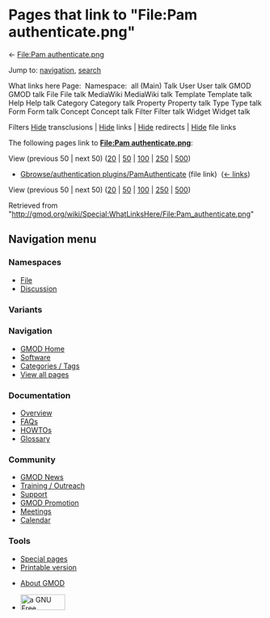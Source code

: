 <div id="mw-page-base" class="noprint">

</div>

<div id="mw-head-base" class="noprint">

</div>

<div id="content" class="mw-body" role="main">

<span id="top"></span>

<div id="mw-js-message" style="display:none;">

</div>



# <span dir="auto">Pages that link to "File:Pam authenticate.png"</span>

<div id="bodyContent">

<div id="contentSub">

← [File:Pam
authenticate.png](/wiki/File:Pam_authenticate.png "File:Pam authenticate.png")

</div>

<div id="jump-to-nav" class="mw-jump">

Jump to: [navigation](#mw-navigation), [search](#p-search)

</div>

<div id="mw-content-text">

What links here Page:  Namespace:  all (Main) Talk User User talk GMOD
GMOD talk File File talk MediaWiki MediaWiki talk Template Template talk
Help Help talk Category Category talk Property Property talk Type Type
talk Form Form talk Concept Concept talk Filter Filter talk Widget
Widget talk

Filters
[Hide](/mediawiki/index.php?title=Special:WhatLinksHere/File:Pam_authenticate.png&hidetrans=1 "Special:WhatLinksHere/File:Pam authenticate.png")
transclusions \|
[Hide](/mediawiki/index.php?title=Special:WhatLinksHere/File:Pam_authenticate.png&hidelinks=1 "Special:WhatLinksHere/File:Pam authenticate.png")
links \|
[Hide](/mediawiki/index.php?title=Special:WhatLinksHere/File:Pam_authenticate.png&hideredirs=1 "Special:WhatLinksHere/File:Pam authenticate.png")
redirects \|
[Hide](/mediawiki/index.php?title=Special:WhatLinksHere/File:Pam_authenticate.png&hideimages=1 "Special:WhatLinksHere/File:Pam authenticate.png")
file links

The following pages link to **[File:Pam
authenticate.png](/wiki/File:Pam_authenticate.png "File:Pam authenticate.png")**:

View (previous 50 \| next 50)
([20](/mediawiki/index.php?title=Special:WhatLinksHere/File:Pam_authenticate.png&limit=20 "Special:WhatLinksHere/File:Pam authenticate.png")
\|
[50](/mediawiki/index.php?title=Special:WhatLinksHere/File:Pam_authenticate.png&limit=50 "Special:WhatLinksHere/File:Pam authenticate.png")
\|
[100](/mediawiki/index.php?title=Special:WhatLinksHere/File:Pam_authenticate.png&limit=100 "Special:WhatLinksHere/File:Pam authenticate.png")
\|
[250](/mediawiki/index.php?title=Special:WhatLinksHere/File:Pam_authenticate.png&limit=250 "Special:WhatLinksHere/File:Pam authenticate.png")
\|
[500](/mediawiki/index.php?title=Special:WhatLinksHere/File:Pam_authenticate.png&limit=500 "Special:WhatLinksHere/File:Pam authenticate.png"))

- [Gbrowse/authentication
  plugins/PamAuthenticate](/wiki/Gbrowse/authentication_plugins/PamAuthenticate "Gbrowse/authentication plugins/PamAuthenticate")
  (file link) ‎ <span class="mw-whatlinkshere-tools">([←
  links](/mediawiki/index.php?title=Special:WhatLinksHere&target=Gbrowse%2Fauthentication+plugins%2FPamAuthenticate "Special:WhatLinksHere"))</span>

View (previous 50 \| next 50)
([20](/mediawiki/index.php?title=Special:WhatLinksHere/File:Pam_authenticate.png&limit=20 "Special:WhatLinksHere/File:Pam authenticate.png")
\|
[50](/mediawiki/index.php?title=Special:WhatLinksHere/File:Pam_authenticate.png&limit=50 "Special:WhatLinksHere/File:Pam authenticate.png")
\|
[100](/mediawiki/index.php?title=Special:WhatLinksHere/File:Pam_authenticate.png&limit=100 "Special:WhatLinksHere/File:Pam authenticate.png")
\|
[250](/mediawiki/index.php?title=Special:WhatLinksHere/File:Pam_authenticate.png&limit=250 "Special:WhatLinksHere/File:Pam authenticate.png")
\|
[500](/mediawiki/index.php?title=Special:WhatLinksHere/File:Pam_authenticate.png&limit=500 "Special:WhatLinksHere/File:Pam authenticate.png"))

</div>

<div class="printfooter">

Retrieved from
"<http://gmod.org/wiki/Special:WhatLinksHere/File:Pam_authenticate.png>"

</div>

<div id="catlinks" class="catlinks catlinks-allhidden">

</div>

<div class="visualClear">

</div>

</div>

</div>

<div id="mw-navigation">

## Navigation menu

<div id="mw-head">



<div id="left-navigation">

<div id="p-namespaces" class="vectorTabs" role="navigation"
aria-labelledby="p-namespaces-label">

### Namespaces

- <span id="ca-nstab-image"><a href="/wiki/File:Pam_authenticate.png" accesskey="c"
  title="View the file page [c]">File</a></span>
- <span id="ca-talk"><a
  href="/mediawiki/index.php?title=File_talk:Pam_authenticate.png&amp;action=edit&amp;redlink=1"
  accesskey="t"
  title="Discussion about the content page [t]">Discussion</a></span>

</div>

<div id="p-variants" class="vectorMenu emptyPortlet" role="navigation"
aria-labelledby="p-variants-label">

### 

### Variants[](#)

<div class="menu">

</div>

</div>

</div>

<div id="right-navigation">





</div>



</div>

</div>

</div>

<div id="mw-panel">

<div id="p-logo" role="banner">

<a href="/wiki/Main_Page"
style="background-image: url(http://gmod.org/images/GMOD-cogs.png);"
title="Visit the main page"></a>

</div>

<div id="p-Navigation" class="portal" role="navigation"
aria-labelledby="p-Navigation-label">

### Navigation

<div class="body">

- <span id="n-GMOD-Home">[GMOD Home](/wiki/Main_Page)</span>
- <span id="n-Software">[Software](/wiki/GMOD_Components)</span>
- <span id="n-Categories-.2F-Tags">[Categories /
  Tags](/wiki/Categories)</span>
- <span id="n-View-all-pages">[View all
  pages](/wiki/Special:AllPages)</span>

</div>

</div>

<div id="p-Documentation" class="portal" role="navigation"
aria-labelledby="p-Documentation-label">

### Documentation

<div class="body">

- <span id="n-Overview">[Overview](/wiki/Overview)</span>
- <span id="n-FAQs">[FAQs](/wiki/Category:FAQ)</span>
- <span id="n-HOWTOs">[HOWTOs](/wiki/Category:HOWTO)</span>
- <span id="n-Glossary">[Glossary](/wiki/Glossary)</span>

</div>

</div>

<div id="p-Community" class="portal" role="navigation"
aria-labelledby="p-Community-label">

### Community

<div class="body">

- <span id="n-GMOD-News">[GMOD News](/wiki/GMOD_News)</span>
- <span id="n-Training-.2F-Outreach">[Training /
  Outreach](/wiki/Training_and_Outreach)</span>
- <span id="n-Support">[Support](/wiki/Support)</span>
- <span id="n-GMOD-Promotion">[GMOD
  Promotion](/wiki/GMOD_Promotion)</span>
- <span id="n-Meetings">[Meetings](/wiki/Meetings)</span>
- <span id="n-Calendar">[Calendar](/wiki/Calendar)</span>

</div>

</div>

<div id="p-tb" class="portal" role="navigation"
aria-labelledby="p-tb-label">

### Tools

<div class="body">

- <span id="t-specialpages"><a href="/wiki/Special:SpecialPages" accesskey="q"
  title="A list of all special pages [q]">Special pages</a></span>
- <span id="t-print"><a
  href="/mediawiki/index.php?title=Special:WhatLinksHere/File:Pam_authenticate.png&amp;printable=yes"
  rel="alternate" accesskey="p"
  title="Printable version of this page [p]">Printable version</a></span>

</div>

</div>

</div>

</div>

<div id="footer" role="contentinfo">

- <span id="footer-places-about">[About
  GMOD](/wiki/GMOD:About "GMOD:About")</span>

<!-- -->

- <span id="footer-copyrightico">[<img src="http://www.gnu.org/graphics/gfdl-logo-small.png" width="88"
  height="31" alt="a GNU Free Documentation License" />](http://www.gnu.org/licenses/fdl-1.3.html)</span>


<div style="clear:both">

</div>

</div>
